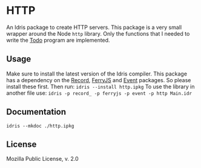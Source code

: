 HTTP
============================

An Idris package to create HTTP servers. This package is a very small wrapper around the Node `http` library. Only the functions that I needed to write the [Todo](https://github.com/leon-vv/Todo) program are implemented.

Usage
-----------------------------
Make sure to install the latest version of the Idris compiler. This package has a dependency on the [Record](https://github.com/leon-vv/Record), [FerryJS](https://github.com/leon-vv/FerryJS) and [Event](https://github.com/leon-vv/Event) packages. So please install these first. Then run:
```idris --install http.ipkg```
To use the library in another file use:
```idris -p record_ -p ferryjs -p event -p http Main.idr```

Documentation
----------------------------
```idris --mkdoc ./http.ipkg```

License
----------------------------
Mozilla Public License, v. 2.0

